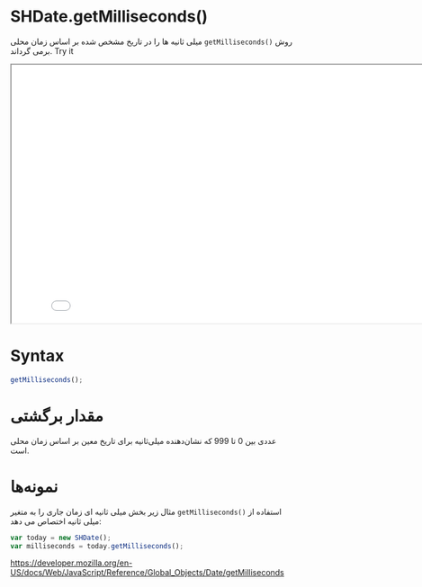 # SHDate.getMilliseconds()

روش <code dir="ltr">getMilliseconds()</code> میلی ثانیه ها را در تاریخ مشخص شده بر اساس زمان محلی برمی گرداند.
Try it

<iframe style="width: 830px; height: 460px;" src="/SHDateTime-js/examples/live.html?function=getMilliseconds" title="MDN Web Docs Interactive Example" loading="lazy"></iframe>
<br/>

# Syntax

```js
getMilliseconds();
```

# مقدار برگشتی

عددی بین 0 تا 999 که نشان‌دهنده میلی‌ثانیه برای تاریخ معین بر اساس زمان محلی است.

# نمونه‌ها

استفاده از <code dir="ltr">getMilliseconds()</code>
مثال زیر بخش میلی ثانیه ای زمان جاری را به متغیر میلی ثانیه اختصاص می دهد:

```js
var today = new SHDate();
var milliseconds = today.getMilliseconds();
```

https://developer.mozilla.org/en-US/docs/Web/JavaScript/Reference/Global_Objects/Date/getMilliseconds
